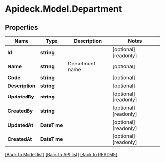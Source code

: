 # Apideck.Model.Department

## Properties

Name | Type | Description | Notes
------------ | ------------- | ------------- | -------------
**Id** | **string** |  | [optional] [readonly] 
**Name** | **string** | Department name | [optional] 
**Code** | **string** |  | [optional] 
**Description** | **string** |  | [optional] 
**UpdatedBy** | **string** |  | [optional] [readonly] 
**CreatedBy** | **string** |  | [optional] [readonly] 
**UpdatedAt** | **DateTime** |  | [optional] [readonly] 
**CreatedAt** | **DateTime** |  | [optional] [readonly] 

[[Back to Model list]](../README.md#documentation-for-models) [[Back to API list]](../README.md#documentation-for-api-endpoints) [[Back to README]](../README.md)

